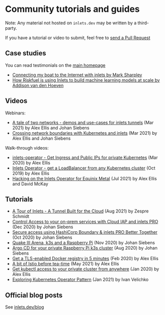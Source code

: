 # Community tutorials and guides

Note: Any material not hosted on `inlets.dev` may be written by a third-party.

If you have a tutorial or video to submit, feel free to [send a Pull Request](https://github.com/inlets/docs.inlets.dev/)

## Case studies

You can read testimonials on the [main homepage](https://inlets.dev/)

* [Connecting my boat to the Internet with inlets by Mark Sharpley](https://inlets.dev/blog/2021/07/13/inlets-narrowboat.html)
* [How Riskfuel is using Inlets to build machine learning models at scale by Addison van den Hoeven](https://inlets.dev/blog/2021/07/22/riskfuel.html)

## Videos

Webinars:

* [A tale of two networks - demos and use-cases for inlets tunnels](https://www.youtube.com/watch?v=AFMA1xA4zts&t=33s) (Mar 2021) by Alex Ellis and Johan Siebens
* [Crossing network boundaries with Kubernetes and inlets](https://www.youtube.com/watch?v=qbR4brn8o6U) (Mar 2021) by Alex Ellis and Johan Siebens

Walk-through videos:

* [inlets-operator - Get Ingress and Public IPs for private Kubernetes](https://www.youtube.com/watch?v=2gdqiH2j-Og) (Mar 2020) by Alex Ellis
* [Inlets Operator - get a LoadBalancer from any Kubernetes cluster](https://www.youtube.com/watch?v=LeKMSG7QFSk) (Oct 2019) by Alex Ellis
* [Hacking on the Inlets Operator for Equinix Metal](https://www.youtube.com/watch?v=jfHRDAG9ncU) (Jul 2021) by Alex Ellis and David McKay

## Tutorials

* [A Tour of Inlets - A Tunnel Built for the Cloud](https://blog.zespre.com/inlets-the-cloud-native-tunnel.html) (Aug 2021) by Zespre Schmidt
* [Control Access to your on-prem services with Cloud IAP and inlets PRO](https://johansiebens.dev/posts/2020/12/control-access-to-your-on-prem-services-with-cloud-iap-and-inlets-pro/) (Dec 2020) by Johan Siebens
* [Secure access using HashiCorp Boundary & inlets PRO Better Together](https://johansiebens.dev/posts/2020/10/secure-access-using-hashicorp-boundary-inlets-pro-better-together/) (Oct 2020) by Johan Siebens
* [Quake III Arena, k3s and a Raspberry Pi](https://johansiebens.dev/posts/2020/11/quake-iii-arena-k3s-and-a-raspberry-pi/) (Nov 2020) by Johan Siebens
* [Argo CD for your private Raspberry Pi k3s cluster](https://johansiebens.dev/posts/2020/08/argo-cd-for-your-private-raspberry-pi-k3s-cluster/) (Aug 2020) by Johan Siebens
* [Get a TLS-enabled Docker registry in 5 minutes](https://blog.alexellis.io/get-a-tls-enabled-docker-registry-in-5-minutes/) (Feb 2020) by Alex Ellis
* [A bit of Istio before tea-time](https://blog.alexellis.io/a-bit-of-istio-before-tea-time/) (May 2021) by Alex Ellis
* [Get kubectl access to your private cluster from anywhere](https://blog.alexellis.io/get-private-kubectl-access-anywhere/) (Jan 2020) by Alex Ellis
* [Exploring Kubernetes Operator Pattern](https://iximiuz.com/en/posts/kubernetes-operator-pattern/) (Jan 2021) by Ivan Velichko

## Official blog posts

See [inlets.dev/blog](https://inlets.dev/blog)
